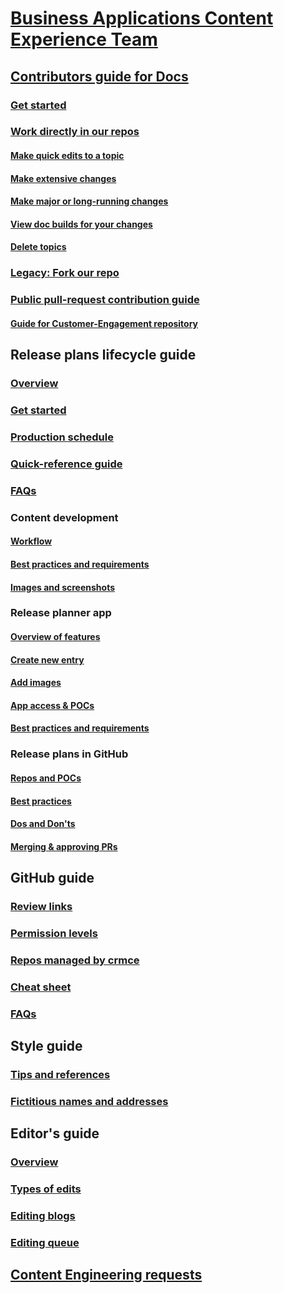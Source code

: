 # [Business Applications Content Experience Team](index.md)
## [Contributors guide for Docs](contributors-guide.md)
### [Get started](get-started.md)
### [Work directly in our repos](work-repos.md)
#### [Make quick edits to a topic](make-quick-edits.md)
#### [Make extensive changes](make-extensive-changes.md)
#### [Make major or long-running changes](make-major-changes.md)
#### [View doc builds for your changes](view-doc-builds.md)
#### [Delete topics](delete-rename.md)
### [Legacy: Fork our repo](legacy-fork-repo.md) 
### [Public pull-request contribution guide](public-pr-contribution-guide.md)
#### [Guide for Customer-Engagement repository](public-pr-contribution-guide-ce.md)
## Release plans lifecycle guide
### [Overview](rn-guide.md)
### [Get started](tool-get-started.md)
### [Production schedule](production-schedule.md)
### [Quick-reference guide](quick-reference-guide.md)
### [FAQs](Tool-FAQ.md)
### Content development
#### [Workflow](rn-content-workflow.md)
#### [Best practices and requirements](rn-dos-donts.md)
#### [Images and screenshots](images-and-screenshots.md)
### Release planner app
#### [Overview of features](app-overview.md)
#### [Create new entry](tool-create-new-entry.md)
#### [Add images](add-images.md)
#### [App access & POCs](app-access.md)
#### [Best practices and requirements](tool-best-practices.md)
### Release plans in GitHub
#### [Repos and POCs](rn-repo.md)
#### [Best practices](rn-gh-best-practices.md)
#### [Dos and Don'ts](rn-gh-dos-and-donts.md)
#### [Merging & approving PRs](rn-gh-merging-approving-prs.md)
## GitHub guide
### [Review links](review-links.md)
### [Permission levels](permission-levels.md)
### [Repos managed by crmce](crmce-repos.md)
### [Cheat sheet](gh-cheat-sheet.md)
### [FAQs](GitHub-FAQ.md)
## Style guide
### [Tips and references](style-tips.md)
### [Fictitious names and addresses](fictitious-names.md)
## Editor's guide
### [Overview](editor-guide.md)
### [Types of edits](types-of-edits.md)
### [Editing blogs](editing-blogs.md)
### [Editing queue](editing-queue.md)
## [Content Engineering requests](content-engineering-requests.md)
